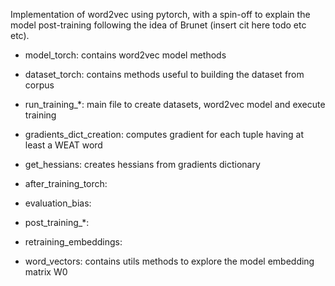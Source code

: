 Implementation of word2vec using pytorch, with a spin-off to explain the model post-training following the idea of Brunet (insert cit here todo etc etc).

* model_torch: contains word2vec model methods

* dataset_torch: contains methods useful to building the dataset from corpus

* run_training_*: main file to create datasets, word2vec model and execute training

* gradients_dict_creation: computes gradient for each tuple having at least a WEAT word

* get_hessians: creates hessians from gradients dictionary 

* after_training_torch:

* evaluation_bias:

* post_training_*:

* retraining_embeddings:

* word_vectors: contains utils methods to explore the model embedding matrix W0